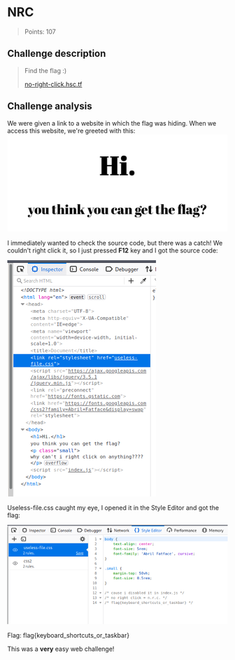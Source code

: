 # NRC
>Points: 107

## Challenge description
>Find the flag :)
>
>[no-right-click.hsc.tf](no-right-click.hsc.tf)

## Challenge analysis
We were given a link to a website in which the flag was hiding. When we access this website, we're greeted with this:
![Screenshot](web_norightclick_1.png)

I immediately wanted to check the source code, but there was a catch! We couldn't right click it, so I just pressed **F12** key and I got the source code:

![Screenshot](web_norightclick_2.png)

Useless-file.css caught my eye, I opened it in the Style Editor and got the flag:

![Screenshot](web_norightclick_3.png)

Flag: flag{keyboard_shortcuts_or_taskbar}

This was a **very** easy web challenge!
